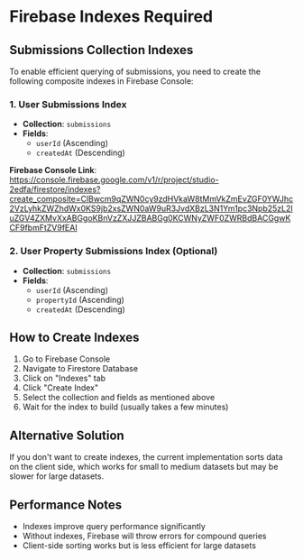 # Firebase Indexes Required

## Submissions Collection Indexes

To enable efficient querying of submissions, you need to create the following composite indexes in Firebase Console:

### 1. User Submissions Index
- **Collection**: `submissions`
- **Fields**: 
  - `userId` (Ascending)
  - `createdAt` (Descending)

**Firebase Console Link**: 
https://console.firebase.google.com/v1/r/project/studio-2edfa/firestore/indexes?create_composite=ClBwcm9qZWN0cy9zdHVkaW8tMmVkZmEvZGF0YWJhc2VzLyhkZWZhdWx0KS9jb2xsZWN0aW9uR3JvdXBzL3N1Ym1pc3Npb25zL2luZGV4ZXMvXxABGgoKBnVzZXJJZBABGg0KCWNyZWF0ZWRBdBACGgwKCF9fbmFtZV9fEAI

### 2. User Property Submissions Index (Optional)
- **Collection**: `submissions`
- **Fields**:
  - `userId` (Ascending)
  - `propertyId` (Ascending)
  - `createdAt` (Descending)

## How to Create Indexes

1. Go to Firebase Console
2. Navigate to Firestore Database
3. Click on "Indexes" tab
4. Click "Create Index"
5. Select the collection and fields as mentioned above
6. Wait for the index to build (usually takes a few minutes)

## Alternative Solution

If you don't want to create indexes, the current implementation sorts data on the client side, which works for small to medium datasets but may be slower for large datasets.

## Performance Notes

- Indexes improve query performance significantly
- Without indexes, Firebase will throw errors for compound queries
- Client-side sorting works but is less efficient for large datasets
